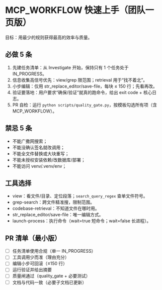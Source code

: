 # MCP_WORKFLOW 快速上手（团队一页版）

目标：用最少的规则获得最高的效率与质量。

## 必做 5 条
1) 先建任务清单：从 Investigate 开始，保持只有 1 个任务处于 IN_PROGRESS。
2) 信息收集高信号优先：view/grep 限范围；retrieval 用于“找不着北”。
3) 小步编辑：仅用 str_replace_editor/save-file，每块 ≤ 150 行；先看再改。
4) 验证要落地：用户要求“确保/验证”就真的跑命令，给出 exit code + 核心日志。
5) PR 自检：运行 `python scripts/quality_gate.py`，按模板勾选所有项（含 MCP_WORKFLOW）。

## 禁忌 5 条
- 不能广撒网搜索；
- 不能没确认签名就改调用；
- 不能全文件替换或大块重写；
- 不能未授权安装依赖/改数据库/部署；
- 不能访问 venv/.venv/env；

## 工具选择
- view：看文件/目录、定位段落；`search_query_regex` 查单文件符号。
- grep-search：跨文件精准搜，限制范围。
- codebase-retrieval：不知道文件在哪时用。
- str_replace_editor/save-file：唯一编辑方式。
- launch-process：执行命令（wait=true 短命令；wait=false 长进程）。

## PR 清单（最小版）
- [ ] 任务清单使用合规（单一 IN_PROGRESS）
- [ ] 工具调用少而准（理由充分）
- [ ] 编辑小步可回滚（≤150 行）
- [ ] 运行验证并给出摘要
- [ ] 质量闸通过（quality_gate + 必要测试）
- [ ] 文档与代码一致（必要子文档已更新）
